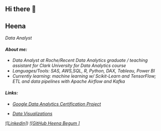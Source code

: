 ## Hi there 👋
## Heena

<p><em>Data Analyst


#### About me:
- Data Analyst at Roche/Recent Data Analytics graduate / teaching assistant for Clark University for Data Analytics course
- Languages/Tools: SAS, AWS,SQL, R, Python, DAX, Tableau, Power BI
- Currently learning: machine learning w/ Scikit-Learn and TensorFlow; ETL and data pipelines with Apache Airflow and Kafka


#### Links:
<!---
- <a href="https://github.com/NikoSeino/Data-Analysis-in-R">R Projects </a>
- <a href="https://github.com/NikoSeino/Python-Projects">Python Projects </a>
- <a href="https://github.com/NikoSeino/machine-learning">Machine Learning Projects </a>≈≈˛˛¸
- <a href="https://github.com/NikoSeino/Business-Analytics">Business Analysis Projects </a>--->
- <a href="https://github.com/HeenaBegum/Google-Data-analytics-Bella-Beat-case-study">Google Data Analytics Certification Project </a>

- <a href="https://public.tableau.com/app/profile/heena.begum4134/vizzes">Data Visualizations</a>

[![Linkedin]](https://www.linkedin.com/in/heena-begum-7a4222138/))
[![GitHub Heena Begum ]](https://github.com/HeenaBegum)


<!--
**HeenaBegum/Heenabegum** is a ✨ _special_ ✨ repository because its `README.md` (this file) appears on your GitHub profile.

Here are some ideas to get you started:

- 🔭 I’m currently working on ...
- 🌱 I’m currently learning ...
- 👯 I’m looking to collaborate on ...
- 🤔 I’m looking for help with ...
- 💬 Ask me about ...
- 📫 How to reach me: ...
- 😄 Pronouns: ...
- ⚡ Fun fact: ...
-->
